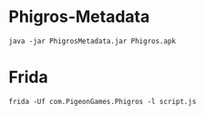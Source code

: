 # Phigros-Metadata
`java -jar PhigrosMetadata.jar Phigros.apk`
# Frida
`frida -Uf com.PigeonGames.Phigros -l script.js`
